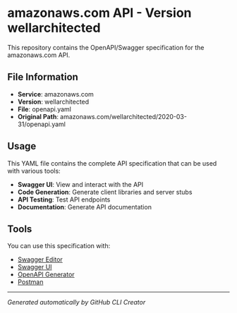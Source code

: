 # amazonaws.com API - Version wellarchitected

This repository contains the OpenAPI/Swagger specification for the amazonaws.com API.

## File Information

- **Service**: amazonaws.com
- **Version**: wellarchitected
- **File**: openapi.yaml
- **Original Path**: amazonaws.com/wellarchitected/2020-03-31/openapi.yaml

## Usage

This YAML file contains the complete API specification that can be used with various tools:

- **Swagger UI**: View and interact with the API
- **Code Generation**: Generate client libraries and server stubs
- **API Testing**: Test API endpoints
- **Documentation**: Generate API documentation

## Tools

You can use this specification with:

- [Swagger Editor](https://editor.swagger.io/)
- [Swagger UI](https://swagger.io/tools/swagger-ui/)
- [OpenAPI Generator](https://openapi-generator.tech/)
- [Postman](https://www.postman.com/)

---

*Generated automatically by GitHub CLI Creator*
